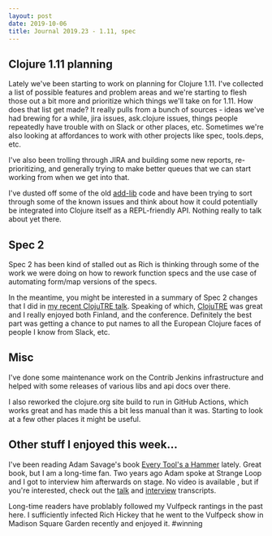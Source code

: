 ```yaml
---
layout: post
date: 2019-10-06
title: Journal 2019.23 - 1.11, spec
---
```


## Clojure 1.11 planning

Lately we've been starting to work on planning for Clojure 1.11. I've collected a list of possible features and problem areas and we're starting to flesh those out a bit more and prioritize which things we'll take on for 1.11. How does that list get made? It really pulls from a bunch of sources - ideas we've had brewing for a while, jira issues, ask.clojure issues, things people repeatedly have trouble with on Slack or other places, etc. Sometimes we're also looking at affordances to work with other projects like spec, tools.deps, etc.

I've also been trolling through JIRA and building some new reports, re-prioritizing, and generally trying to make better queues that we can start working from when we get into that.

I've dusted off some of the old [add-lib](http://insideclojure.org/2018/05/04/add-lib/) code and have been trying to sort through some of the known issues and think about how it could potentially be integrated into Clojure itself as a REPL-friendly API. Nothing really to talk about yet there.

## Spec 2

Spec 2 has been kind of stalled out as Rich is thinking through some of the work we were doing on how to rework function specs and the use case of automating form/map versions of the specs.

In the meantime, you might be interested in a summary of Spec 2 changes that I did in [my recent ClojuTRE talk](https://www.youtube.com/watch?v=KeZNRypKVa4). Speaking of which, [ClojuTRE](https://clojutre.org/2019/) was great and I really enjoyed both Finland, and the conference. Definitely the best part was getting a chance to put names to all the European Clojure faces of people I know from Slack, etc.

## Misc

I've done some maintenance work on the Contrib Jenkins infrastructure and helped with some releases of various libs and api docs over there.

I also reworked the clojure.org site build to run in GitHub Actions, which works great and has made this a bit less manual than it was. Starting to look at a few other places it might be useful.

## Other stuff I enjoyed this week...

I've been reading Adam Savage's book [Every Tool's a Hammer](https://www.amazon.com/Every-Tools-Hammer-Life-What/dp/1982113472) lately. Great book, but I am a long-time fan. Two years ago Adam spoke at Strange Loop and I got to interview him afterwards on stage. No video is available , but if you're interested, check out the [talk](https://thestrangeloop.com/transcript-savage.html) and [interview](https://thestrangeloop.com/interview-savage.html) transcripts.

Long-time readers have problably followed my Vulfpeck rantings in the past here. I sufficiently infected Rich Hickey that he went to the Vulfpeck show in Madison Square Garden recently and enjoyed it. #winning

